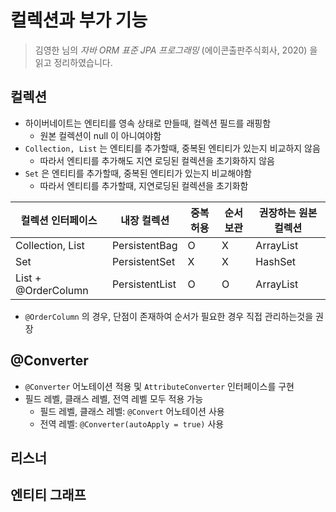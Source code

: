 # 컬렉션과 부가 기능
> 김영한 님의 _자바 ORM 표준 JPA 프로그래밍_ (에이콘출판주식회사, 2020) 을 읽고 정리하였습니다.

## 컬렉션
* 하이버네이트는 엔티티를 영속 상태로 만들때, 컬렉션 필드를 래핑함
  * 원본 컬렉션이 null 이 아니여야함
* `Collection, List` 는 엔티티를 추가할때, 중복된 엔티티가 있는지 비교하지 않음
  * 따라서 엔티티를 추가해도 지연 로딩된 컬렉션을 초기화하지 않음
* `Set` 은 엔티티를 추가할때, 중복된 엔티티가 있는지 비교해야함
  * 따라서 엔티티를 추가할때, 지연로딩된 컬렉션을 초기화함

| 컬렉션 인터페이스           | 내장 컬렉션          | 중복 허용 | 순서 보관 | 권장하는 원본 컬렉션 |
|---------------------|-----------------|-------|-------|-------------|
| Collection, List    | PersistentBag   | O     | X     | ArrayList   |
| Set                 | PersistentSet   | X     | X     | HashSet     |
| List + @OrderColumn | PersistentList  | O     | O     | ArrayList   |

* `@OrderColumn` 의 경우, 단점이 존재하여 순서가 필요한 경우 직접 관리하는것을 권장

## @Converter
* `@Converter` 어노테이션 적용 및 `AttributeConverter` 인터페이스를 구현
* 필드 레벨, 클래스 레벨, 전역 레벨 모두 적용 가능
  * 필드 레벨, 클래스 레벨: `@Convert` 어노테이션 사용
  * 전역 레벨: `@Converter(autoApply = true)` 사용


## 리스너

## 엔티티 그래프

